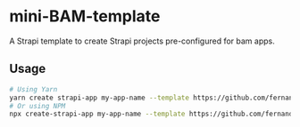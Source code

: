 # mini-BAM-template

A Strapi template to create Strapi projects pre-configured for bam apps.

## Usage

```bash
# Using Yarn
yarn create strapi-app my-app-name --template https://github.com/fernandobq/bam-template-strapi
# Or using NPM
npx create-strapi-app my-app-name --template https://github.com/fernandobq/bam-template-strapi
```
